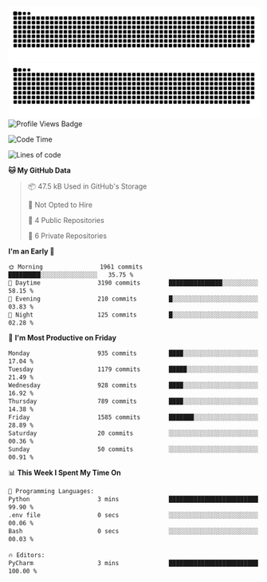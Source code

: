 <img src="https://github.com/nielsbaggerman/nielsbaggerman/blob/output/github-contribution-grid-snake.svg#gh-light-mode-only" alt="GitHub Snake Light">
<img src="https://github.com/nielsbaggerman/nielsbaggerman/blob/output/github-contribution-grid-snake-dark.svg#gh-dark-mode-only" alt="GitHub Snake Dark">
<img src="https://komarev.com/ghpvc/?username=nielsbaggerman&amp;label=Profile+Views" alt="Profile Views Badge" />

<!--START_SECTION:waka-->
![Code Time](http://img.shields.io/badge/Code%20Time-2%2C136%20hrs%2058%20mins-blue)

![Lines of code](https://img.shields.io/badge/From%20Hello%20World%20I%27ve%20Written-7.7%20million%20lines%20of%20code-blue)

**🐱 My GitHub Data** 

> 📦 47.5 kB Used in GitHub's Storage 
 > 
> 🚫 Not Opted to Hire
 > 
> 📜 4 Public Repositories 
 > 
> 🔑 6 Private Repositories 
 > 
**I'm an Early 🐤** 

```text
🌞 Morning                1961 commits        █████████░░░░░░░░░░░░░░░░   35.75 % 
🌆 Daytime                3190 commits        ███████████████░░░░░░░░░░   58.15 % 
🌃 Evening                210 commits         █░░░░░░░░░░░░░░░░░░░░░░░░   03.83 % 
🌙 Night                  125 commits         █░░░░░░░░░░░░░░░░░░░░░░░░   02.28 % 
```
📅 **I'm Most Productive on Friday** 

```text
Monday                   935 commits         ████░░░░░░░░░░░░░░░░░░░░░   17.04 % 
Tuesday                  1179 commits        █████░░░░░░░░░░░░░░░░░░░░   21.49 % 
Wednesday                928 commits         ████░░░░░░░░░░░░░░░░░░░░░   16.92 % 
Thursday                 789 commits         ████░░░░░░░░░░░░░░░░░░░░░   14.38 % 
Friday                   1585 commits        ███████░░░░░░░░░░░░░░░░░░   28.89 % 
Saturday                 20 commits          ░░░░░░░░░░░░░░░░░░░░░░░░░   00.36 % 
Sunday                   50 commits          ░░░░░░░░░░░░░░░░░░░░░░░░░   00.91 % 
```


📊 **This Week I Spent My Time On** 

```text
💬 Programming Languages: 
Python                   3 mins              █████████████████████████   99.90 % 
.env file                0 secs              ░░░░░░░░░░░░░░░░░░░░░░░░░   00.06 % 
Bash                     0 secs              ░░░░░░░░░░░░░░░░░░░░░░░░░   00.03 % 

🔥 Editors: 
PyCharm                  3 mins              █████████████████████████   100.00 % 
```


<!--END_SECTION:waka-->
